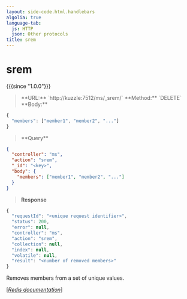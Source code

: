 ```yaml
---
layout: side-code.html.handlebars
algolia: true
language-tab:
  js: HTTP
  json: Other protocols
title: srem
---
```


# srem

{{{since "1.0.0"}}}




<blockquote class="js">
<p>
**URL:** `http://kuzzle:7512/ms/_srem/<key>`  
**Method:** `DELETE`  
**Body:**
</p>
</blockquote>


```js
{
  "members": ["member1", "member2", "..."]
}
```



<blockquote class="json">
<p>
**Query**
</p>
</blockquote>


```json
{
  "controller": "ms",
  "action": "srem",
  "_id": "<key>",
  "body": {
    "members": ["member1", "member2", "..."]
  }
}
```

>**Response**

```javascript
{
  "requestId": "<unique request identifier>",
  "status": 200,
  "error": null,
  "controller": "ms",
  "action": "srem",
  "collection": null,
  "index": null,
  "volatile": null,
  "result": "<number of removed members>"
}
```

Removes members from a set of unique values.

[[_Redis documentation_]](https://redis.io/commands/srem)
